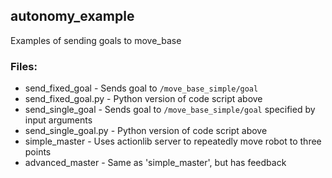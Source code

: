 ## autonomy_example
Examples of sending goals to move_base
### Files:
- send_fixed_goal      - Sends goal to `/move_base_simple/goal`
- send_fixed_goal.py   - Python version of code script above
- send_single_goal     - Sends goal to `/move_base_simple/goal` specified by input arguments
- send_single_goal.py  - Python version of code script above
- simple_master        - Uses actionlib server to repeatedly move robot to three points
- advanced_master      - Same as 'simple_master', but has feedback 
